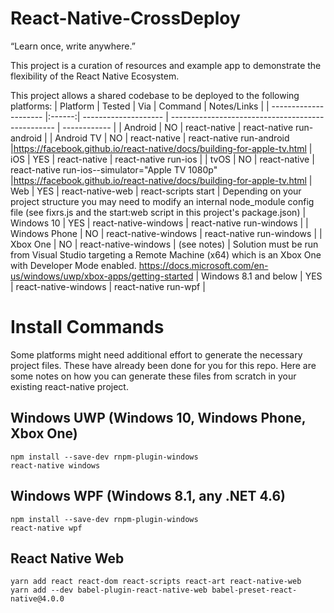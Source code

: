 # React-Native-CrossDeploy

“Learn once, write anywhere.”

This project is a curation of resources and example app to demonstrate the flexibility of the React Native Ecosystem.


This project allows a shared codebase to be deployed to the following platforms:
| Platform              | Tested | Via                  | Command                                           | Notes/Links  |
| --------------------- |:------:| -------------------- | ------------------------------------------------- | ------------ |
| Android               | NO     | react-native         | react-native run-android                          |
| Android TV            | NO     | react-native         | react-native run-android                          |https://facebook.github.io/react-native/docs/building-for-apple-tv.html
| iOS                   | YES    | react-native         | react-native run-ios                              |
| tvOS                  | NO     | react-native         | react-native run-ios--simulator="Apple TV 1080p"  |https://facebook.github.io/react-native/docs/building-for-apple-tv.html
| Web                   | YES    | react-native-web     | react-scripts start                               | Depending on your project structure you may need to modify an internal node_module config file (see fixrs.js and the start:web script in this project's package.json)
| Windows 10            | YES    | react-native-windows | react-native run-windows                          |
| Windows Phone         | NO     | react-native-windows | react-native run-windows                          |
| Xbox One              | NO     | react-native-windows | (see notes)                                       | Solution must be run from Visual Studio targeting a Remote Machine (x64) which is an Xbox One with Developer Mode enabled.  https://docs.microsoft.com/en-us/windows/uwp/xbox-apps/getting-started
| Windows 8.1 and below | YES    | react-native-windows | react-native run-wpf                              |

# Install Commands
Some platforms might need additional effort to generate the necessary project files. These have already been done for you for this repo. Here are some notes on how you can generate these files from scratch in your existing react-native project.
## Windows UWP (Windows 10, Windows Phone, Xbox One)
```
npm install --save-dev rnpm-plugin-windows
react-native windows
```
## Windows WPF (Windows 8.1, any .NET 4.6)
```
npm install --save-dev rnpm-plugin-windows
react-native wpf
```
## React Native Web
```
yarn add react react-dom react-scripts react-art react-native-web
yarn add --dev babel-plugin-react-native-web babel-preset-react-native@4.0.0
```